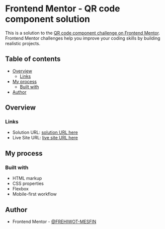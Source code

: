 # Frontend Mentor - QR code component solution

This is a solution to the [QR code component challenge on Frontend Mentor](https://www.frontendmentor.io/challenges/qr-code-component-iux_sIO_H). Frontend Mentor challenges help you improve your coding skills by building realistic projects. 

## Table of contents

- [Overview](#overview)
  - [Links](#links)
- [My process](#my-process)
  - [Built with](#built-with)
- [Author](#author)


## Overview

### Links

- Solution URL: [solution URL here](https://www.frontendmentor.io/solutions/qrcode-using-html-and-css-08EBnRx1X9)
- Live Site URL: [live site URL here](https://frehiwot-mesfin.github.io/qr-code-component-FMC/)

## My process

### Built with

- HTML markup
- CSS properties
- Flexbox
- Mobile-first workflow

## Author

- Frontend Mentor - [@FREHIWOT-MESFIN](https://www.frontendmentor.io/profile/FREHIWOT-MESFIN)

